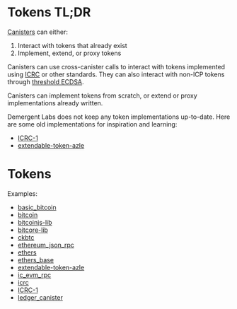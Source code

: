 # Tokens TL;DR

[Canisters](https://internetcomputer.org/docs/current/concepts/canisters-code) can either:

1. Interact with tokens that already exist
2. Implement, extend, or proxy tokens

Canisters can use cross-canister calls to interact with tokens implemented using [ICRC](https://github.com/dfinity/ICRC) or other standards. They can also interact with non-ICP tokens through [threshold ECDSA](https://internetcomputer.org/docs/current/developer-docs/smart-contracts/encryption/t-ecdsa).

Canisters can implement tokens from scratch, or extend or proxy implementations already written.

Demergent Labs does not keep any token implementations up-to-date. Here are some old implementations for inspiration and learning:

-   [ICRC-1](https://github.com/demergent-labs/ICRC-1)
-   [extendable-token-azle](https://github.com/lastmjs/extendable-token-azle)

# Tokens

Examples:

-   [basic_bitcoin](https://github.com/demergent-labs/azle/tree/main/examples/basic_bitcoin)
-   [bitcoin](https://github.com/demergent-labs/azle/tree/main/examples/bitcoin)
-   [bitcoinjs-lib](https://github.com/demergent-labs/azle/tree/main/examples/bitcoinjs-lib)
-   [bitcore-lib](https://github.com/demergent-labs/azle/tree/main/examples/bitcore-lib)
-   [ckbtc](https://github.com/demergent-labs/azle/tree/main/examples/ckbtc)
-   [ethereum_json_rpc](https://github.com/demergent-labs/azle/tree/main/examples/ethereum_json_rpc)
-   [ethers](https://github.com/demergent-labs/azle/tree/main/examples/ethers)
-   [ethers_base](https://github.com/demergent-labs/azle/tree/main/examples/ethers_base)
-   [extendable-token-azle](https://github.com/lastmjs/extendable-token-azle)
-   [ic_evm_rpc](https://github.com/demergent-labs/azle/tree/main/examples/ic_evm_rpc)
-   [icrc](https://github.com/demergent-labs/azle/tree/main/examples/icrc)
-   [ICRC-1](https://github.com/demergent-labs/ICRC-1)
-   [ledger_canister](https://github.com/demergent-labs/azle/tree/main/examples/ledger_canister)

<!-- -   ICRC transfer from frontend
-   ICRC transfer from backend
-   ckBTC/ckETH transfer from frontend
-   ckBTC/ckETH transfer from backend
-   BTC/ETH transfers from backend
-   Show get balance, total supply, etc as well
-   Basically show the basic needs of users, how to transfer tokens and look up balances

## Interacting with tokens

### ICP tokens

### Foreign blockchain tokens

## Implementing tokens

There are three ways to interact with tokens on ICP. You can interact with a token implemented in another canister with its own standard. You can interact with a token implemented in another canister using ICRC. You can interact with a token canister. You can initiate transfers in a token canister. Or you can implement your own token canister to augment underlying functionality.

You could also act as a proxy to another canister.

You could also interact with tokens on another blockchain like Bitcoin or Ethereum. You can also use ckTokens.

Interacting with:

Custom standard/non-standard ICP tokens
ICRC standard ICP tokens
ck foreign ICP tokens
Foreign tokens

Implementing:

Custom standard/non-standard ICP tokens
ICRC standard ICP tokens
ck foreign ICP tokens

So you can initiate transfers on a custom ICP token. You can initiate transfers on ICRC ICP tokens. You can initiate transfers, read balances, etc on ck tokens which are wrapped tokens on another blockchain. And you can interact with tokens on other blockchains with ECDSA now and soon EdDSA.

So there's interacting with a token that already exists. And then there's creating your own token. If you want to create your own token without changing its functionality, you can just deploy a canister that already exists. If you need to implement your own functionality, you would have to implement your own.

Let's have implementations of all ICRC standards in Azle with tests.

For the TL;DR let's just explain each of these categories and show some code snippets.

This could take a bit of work. -->
